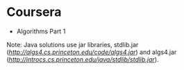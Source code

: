 Coursera
=========================

* Algorithms Part 1

Note: Java solutions use jar libraries, stdlib.jar (*http://algs4.cs.princeton.edu/code/algs4.jar*) and algs4.jar (*http://introcs.cs.princeton.edu/java/stdlib/stdlib.jar*).
